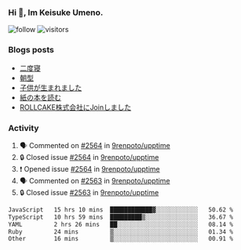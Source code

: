 ### Hi 👋, Im Keisuke Umeno.

<!--
**9renpoto/9renpoto** is a ✨ _special_ ✨ repository because its `README.md` (this file) appears on your GitHub profile.

Here are some ideas to get you started:

- 🔭 I’m currently working on ...
- 🌱 I’m currently learning ...
- 👯 I’m looking to collaborate on ...
- 🤔 I’m looking for help with ...
- 💬 Ask me about ...
- 📫 How to reach me: ...
- 😄 Pronouns: ...
- ⚡ Fun fact: ...
-->

![follow](https://img.shields.io/github/followers/9renpoto?label=Follow&style=social)
![visitors](https://komarev.com/ghpvc/?username=9renpoto&label=Profile%20views&color=0e75b6&style=flat)

### Blogs posts

<!-- BLOG-POST-LIST:START -->
- [二度寝](https://9renpoto.win/entry/2024/07/18/going_back_to_sleep)
- [朝型](https://9renpoto.win/entry/2024/05/29/im-an-early)
- [子供が生まれました](https://9renpoto.win/entry/2024/04/18/hello-world)
- [紙の本を読む](https://9renpoto.win/entry/2024/02/25/reading-papar-book)
- [ROLLCAKE株式会社にJoinしました](https://9renpoto.win/entry/2024/02/11/join)
<!-- BLOG-POST-LIST:END -->

### Activity

<!--START_SECTION:activity-->
1. 🗣 Commented on [#2564](https://github.com/9renpoto/upptime/issues/2564#issuecomment-2235220066) in [9renpoto/upptime](https://github.com/9renpoto/upptime)
2. 🔒 Closed issue [#2564](https://github.com/9renpoto/upptime/issues/2564) in [9renpoto/upptime](https://github.com/9renpoto/upptime)
3. ❗ Opened issue [#2564](https://github.com/9renpoto/upptime/issues/2564) in [9renpoto/upptime](https://github.com/9renpoto/upptime)
4. 🗣 Commented on [#2563](https://github.com/9renpoto/upptime/issues/2563#issuecomment-2235162497) in [9renpoto/upptime](https://github.com/9renpoto/upptime)
5. 🔒 Closed issue [#2563](https://github.com/9renpoto/upptime/issues/2563) in [9renpoto/upptime](https://github.com/9renpoto/upptime)
<!--END_SECTION:activity-->

<!--START_SECTION:waka-->

```txt
JavaScript   15 hrs 10 mins  ████████████▓░░░░░░░░░░░░   50.62 %
TypeScript   10 hrs 59 mins  █████████▒░░░░░░░░░░░░░░░   36.67 %
YAML         2 hrs 26 mins   ██░░░░░░░░░░░░░░░░░░░░░░░   08.14 %
Ruby         24 mins         ▒░░░░░░░░░░░░░░░░░░░░░░░░   01.34 %
Other        16 mins         ▒░░░░░░░░░░░░░░░░░░░░░░░░   00.91 %
```

<!--END_SECTION:waka-->

